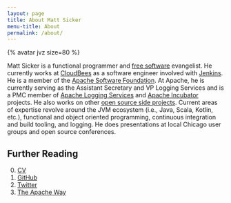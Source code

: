 ```yaml
---
layout: page
title: About Matt Sicker
menu-title: About
permalink: /about/
---
```


{% avatar jvz size=80 %}

Matt Sicker is a functional programmer and [free software][foss]
evangelist. He currently works at [CloudBees][cloudbees] as a
software engineer involved with [Jenkins][jenkins]. He is a member
of the [Apache Software Foundation][asf]. At Apache, he is currently
serving as the Assistant Secretary and VP Logging Services and is
a PMC member of [Apache Logging Services][logging] and [Apache
Incubator][incubator] projects. He also works on other [open source
side projects][gh]. Current areas of expertise revolve around the
JVM ecosystem (i.e., Java, Scala, Kotlin, etc.), functional and
object oriented programming, continuous integration and build
tooling, and logging. He does presentations at local Chicago user
groups and open source conferences.

## Further Reading

0. [CV][cv]
0. [GitHub][gh]
0. [Twitter][twitter]
0. [The Apache Way][apacheway]

[log4j]: https://logging.apache.org/log4j/2.x/
[logging]: https://logging.apache.org/
[gh]: https://github.com/jvz
[foss]: https://www.gnu.org/philosophy/free-sw.en.html
[asf]: https://www.apache.org/
[incubator]: https://incubator.apache.org/
[cv]: https://musigma.blog/cv.pdf
[twitter]: https://twitter.com/jvz
[apacheway]: https://www.apache.org/foundation/how-it-works.html
[jenkins]: https://jenkins.io/
[cloudbees]: https://www.cloudbees.com/
